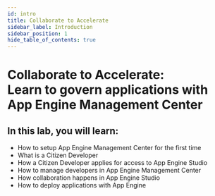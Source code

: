 ```yaml
---
id: intro
title: Collaborate to Accelerate
sidebar_label: Introduction
sidebar_position: 1
hide_table_of_contents: true
---
```


# Collaborate to Accelerate:<br/>Learn to govern applications with App Engine Management Center

## In this lab, you will learn:

* How to setup App Engine Management Center for the first time
* What is a Citizen Developer
* How a Citizen Developer applies for access to App Engine Studio
* How to manage developers in App Engine Management Center
* How collaboration happens in App Engine Studio
* How to deploy applications with App Engine 
